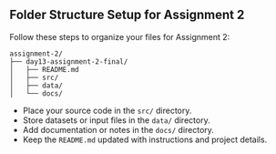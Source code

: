 ## Folder Structure Setup for Assignment 2

Follow these steps to organize your files for Assignment 2:

```
assignment-2/
├── day13-assignment-2-final/
│   ├── README.md
│   ├── src/
│   ├── data/
│   └── docs/
```

- Place your source code in the `src/` directory.
- Store datasets or input files in the `data/` directory.
- Add documentation or notes in the `docs/` directory.
- Keep the `README.md` updated with instructions and project details.
